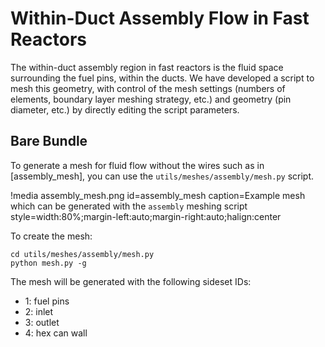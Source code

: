# Within-Duct Assembly Flow in Fast Reactors

The within-duct assembly region in fast reactors is the fluid space
surrounding the fuel pins, within the ducts. We have developed a script
to mesh this geometry, with control of the
mesh settings (numbers of elements, boundary layer
meshing strategy, etc.) and geometry (pin diameter, etc.)
by directly editing the script parameters.

## Bare Bundle

To generate a mesh for fluid flow without the wires such as in [assembly_mesh],
you can use the `utils/meshes/assembly/mesh.py` script.

!media assembly_mesh.png
  id=assembly_mesh
  caption=Example mesh which can be generated with the `assembly` meshing script
  style=width:80%;margin-left:auto;margin-right:auto;halign:center

To create the mesh:

```
cd utils/meshes/assembly/mesh.py
python mesh.py -g
```

The mesh will be generated with the following sideset IDs:

 - 1: fuel pins
 - 2: inlet
 - 3: outlet
 - 4: hex can wall

